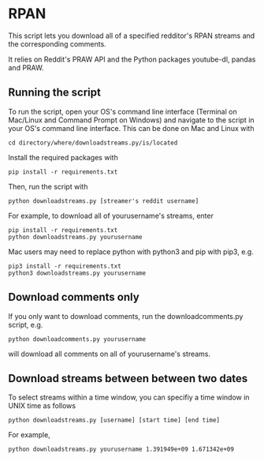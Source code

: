 # RPAN
This script lets you download all of a specified redditor's RPAN streams and the corresponding comments.

It relies on Reddit's PRAW API and the Python packages youtube-dl, pandas and PRAW.

## Running the script
To run the script, open your OS's command line interface (Terminal on Mac/Linux and Command Prompt on Windows) and navigate to the script in your OS's command line interface. This can be done on Mac and Linux with 

```
cd directory/where/downloadstreams.py/is/located
```

Install the required packages with

```
pip install -r requirements.txt
```

Then, run the script with

```
python downloadstreams.py [streamer's reddit username]
```

For example, to download all of yourusername's streams, enter

```
pip install -r requirements.txt
python downloadstreams.py yourusername
```

Mac users may need to replace python with python3 and pip with pip3, e.g.

```
pip3 install -r requirements.txt
python3 downloadstreams.py yourusername
```

## Download comments only

If you only want to download comments, run the downloadcomments.py script, e.g.

```
python downloadcomments.py yourusername
```
will download all comments on all of yourusername's streams.

## Download streams between between two dates

To select streams within a time window, you can specifiy a time window in UNIX time as follows
```
python downloadstreams.py [username] [start time] [end time]
```

For example,
```
python downloadstreams.py yourusername 1.391949e+09 1.671342e+09
```
